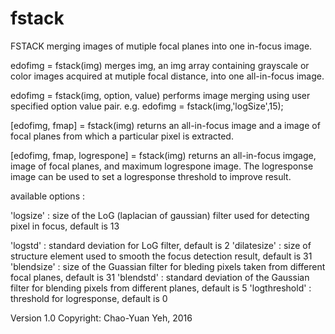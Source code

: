 # fstack

FSTACK merging images of mutiple focal planes into one in-focus image.

edofimg = fstack(img) merges img, an img array containing grayscale or
color images acquired at mutiple focal distance, into one all-in-focus
image.

edofimg = fstack(img, option, value) performs image merging using user 
specified option value pair. 
e.g. edofimg = fstack(img,'logSize',15);

[edofimg, fmap] = fstack(img) returns an all-in-focus image and a image
of focal planes from which a particular pixel is extracted.

[edofimg, fmap, logrespone] = fstack(img) returns an all-in-focus
imgage, image of focal planes, and maximum logrespone image. The
logresponse image can be used to set a logresponse threshold to improve
result.

available options :

'logsize'    : size of the LoG (laplacian of gaussian) filter used for 
            detecting pixel in focus, default is 13

'logstd'     : standard deviation for LoG filter, default is 2
'dilatesize' : size of structure element used to smooth the focus
            detection result, default is 31
'blendsize'  : size of the Guassian filter for bleding pixels taken from
            different focal planes, default is 31
'blendstd'   : standard deviation of the Gaussian filter for blending
            pixels from different planes, default is 5
'logthreshold' : threshold for logresponse, default is 0

Version 1.0
Copyright: Chao-Yuan Yeh, 2016
